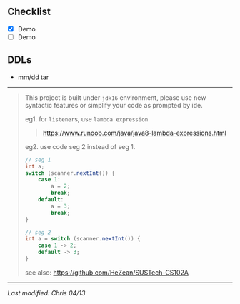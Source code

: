 Checklist
---
+ [x] Demo
+ [ ] Demo

DDLs
---
- mm/dd tar

---
> This project is built under `jdk16` environment,
> please use new syntactic features or simplify 
> your code as prompted by ide.  
>
> 
> eg1. for `listener`s, use `lambda expression`  
> > https://www.runoob.com/java/java8-lambda-expressions.html
> 
> eg2. use code seg 2 instead of seg 1.
> ```java
> // seg 1
> int a;
> switch (scanner.nextInt()) {
>     case 1:
>         a = 2;
>         break;
>     default:
>         a = 3;
>         break;
> }
> 
> // seg 2
> int a = switch (scanner.nextInt()) {
>     case 1 -> 2;
>     default -> 3;
> }
> ```
> 
> see also: https://github.com/HeZean/SUSTech-CS102A
---
*Last modified: Chris 04/13*